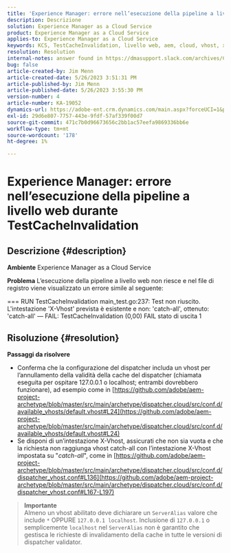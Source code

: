 ```yaml
---
title: 'Experience Manager: errore nell’esecuzione della pipeline a livello web durante TestCacheInvalidation'
description: Descrizione
solution: Experience Manager as a Cloud Service
product: Experience Manager as a Cloud Service
applies-to: Experience Manager as a Cloud Service
keywords: KCS, TestCacheInvalidation, livello web, aem, cloud, vhost, x-vhost, risoluzione dei problemi, Experience Manager, esecuzione della pipeline non riuscita, errore
resolution: Resolution
internal-notes: answer found in https://dmasupport.slack.com/archives/C013SBSHPKK/p1645102872540889?thread_ts=1645102277.855389&cid=C013SBSHPKK
bug: false
article-created-by: Jim Menn
article-created-date: 5/26/2023 3:51:31 PM
article-published-by: Jim Menn
article-published-date: 5/26/2023 3:55:30 PM
version-number: 4
article-number: KA-19052
dynamics-url: https://adobe-ent.crm.dynamics.com/main.aspx?forceUCI=1&pagetype=entityrecord&etn=knowledgearticle&id=7a6df82b-ddfb-ed11-8849-6045bd006e5a
exl-id: 29d6e807-7757-443e-9fdf-57af339f00d7
source-git-commit: 471c7b0d96673656c2bb1ac57eefa9869336bb6e
workflow-type: tm+mt
source-wordcount: '178'
ht-degree: 1%

---
```


# Experience Manager: errore nell’esecuzione della pipeline a livello web durante TestCacheInvalidation

## Descrizione {#description}


<b>Ambiente</b>
Experience Manager as a Cloud Service

<b>Problema</b>
L’esecuzione della pipeline a livello web non riesce e nel file di registro viene visualizzato un errore simile al seguente:

=== RUN TestCacheInvalidation main_test.go:237: Test non riuscito. L&#39;intestazione &#39;X-Vhost&#39; prevista è esistente e non: &#39;catch-all&#39;, ottenuto: &#39;catch-all&#39; — FAIL: TestCacheInvalidation (0,00) FAIL stato di uscita 1


## Risoluzione {#resolution}

<b>Passaggi da risolvere</b>

- Conferma che la configurazione del dispatcher includa un vhost per l’annullamento della validità della cache del dispatcher (chiamata eseguita per ospitare 127.0.0.1 o localhost; entrambi dovrebbero funzionare), ad esempio come in [https://github.com/adobe/aem-project-archetype/blob/master/src/main/archetype/dispatcher.cloud/src/conf.d/available_vhosts/default.vhost#L24](https://github.com/adobe/aem-project-archetype/blob/master/src/main/archetype/dispatcher.cloud/src/conf.d/available_vhosts/default.vhost#L24)
- Se disponi di un’intestazione X-Vhost, assicurati che non sia vuota e che la richiesta non raggiunga vhost catch-all con l’intestazione X-Vhost impostata su &quot;*catch-all*&quot;, come in [https://github.com/adobe/aem-project-archetype/blob/master/src/main/archetype/dispatcher.cloud/src/conf.d/dispatcher_vhost.conf#L136](https://github.com/adobe/aem-project-archetype/blob/master/src/main/archetype/dispatcher.cloud/src/conf.d/dispatcher_vhost.conf#L167-L197)

> **Importante**\
> Almeno un vhost abilitato deve dichiarare un `ServerAlias` valore che include `*` OPPURE `127.0.0.1 localhost`. Inclusione di `127.0.0.1` o semplicemente `localhost` nel `ServerAlias` non è garantito che gestisca le richieste di invalidamento della cache in tutte le versioni di dispatcher validator.
